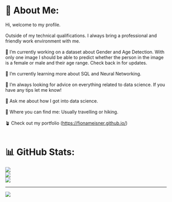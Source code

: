 # 💫 About Me:
Hi, welcome to my profile. <br><br>Outside of my technical qualifications. I always bring a professional and friendly work environment with me.<br><br>🔭 I’m currently working on a dataset about Gender and Age Detection. With only one image I should be able to predict whether the person in the image is a female or male and their age range. Check back in for updates.<br><br>🌱 I’m currently learning more about SQL and Neural Networking.<br><br>🤔 I’m always looking for advice on everything related to data science. If you have any tips let me know! <br><br>💬 Ask me about how I got into data science.<br><br>🦁 Where you can find me: Usually travelling or hiking.<br><br>🪴 Check out my portfolio (https://fionameisner.github.io/)<br><br>



# 📊 GitHub Stats:
![](https://github-readme-stats.vercel.app/api?username=fionameisner&theme=dark&hide_border=false&include_all_commits=false&count_private=false)<br/>
![](https://github-readme-streak-stats.herokuapp.com/?user=fionameisner&theme=dark&hide_border=false)<br/>
![](https://github-readme-stats.vercel.app/api/top-langs/?username=fionameisner&theme=dark&hide_border=false&include_all_commits=false&count_private=false&layout=compact)

---
[![](https://visitcount.itsvg.in/api?id=fionameisner&icon=0&color=0)](https://visitcount.itsvg.in)

<!-- Proudly created with GPRM ( https://gprm.itsvg.in ) -->
